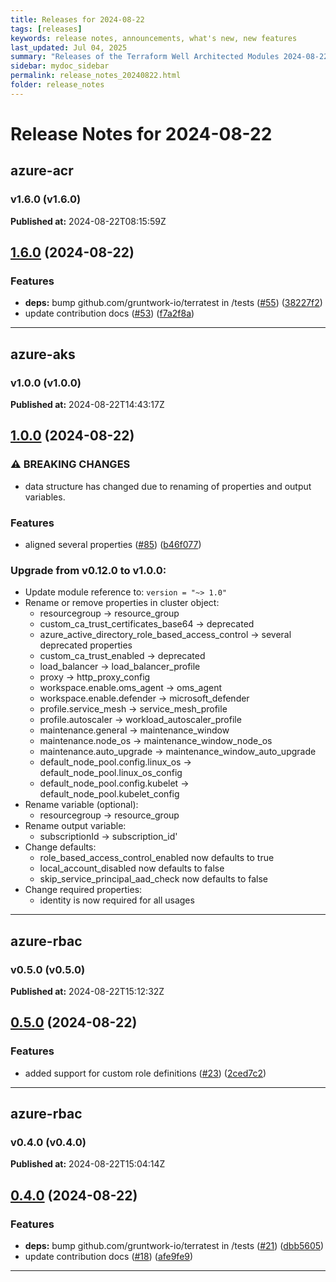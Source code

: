 ```yaml
---
title: Releases for 2024-08-22
tags: [releases]
keywords: release notes, announcements, what's new, new features
last_updated: Jul 04, 2025
summary: "Releases of the Terraform Well Architected Modules 2024-08-22"
sidebar: mydoc_sidebar
permalink: release_notes_20240822.html
folder: release_notes
---
```


# Release Notes for 2024-08-22

## azure-acr
### v1.6.0 (v1.6.0)
**Published at:** 2024-08-22T08:15:59Z

## [1.6.0](https://github.com/CloudNationHQ/terraform-azure-acr/compare/v1.5.0...v1.6.0) (2024-08-22)


### Features

* **deps:** bump github.com/gruntwork-io/terratest in /tests ([#55](https://github.com/CloudNationHQ/terraform-azure-acr/issues/55)) ([38227f2](https://github.com/CloudNationHQ/terraform-azure-acr/commit/38227f27ff124ca39724fc3424bd16e0eaa699c2))
* update contribution docs ([#53](https://github.com/CloudNationHQ/terraform-azure-acr/issues/53)) ([f7a2f8a](https://github.com/CloudNationHQ/terraform-azure-acr/commit/f7a2f8a4e07ba9c9803a66315cb8565979053c46))

---

## azure-aks
### v1.0.0 (v1.0.0)
**Published at:** 2024-08-22T14:43:17Z

## [1.0.0](https://github.com/CloudNationHQ/terraform-azure-aks/compare/v0.12.0...v1.0.0) (2024-08-22)


### ⚠ BREAKING CHANGES

* data structure has changed due to renaming of properties and output variables.

### Features

* aligned several properties ([#85](https://github.com/CloudNationHQ/terraform-azure-aks/issues/85)) ([b46f077](https://github.com/CloudNationHQ/terraform-azure-aks/commit/b46f077a03cad4bc4d18c9daeb3af40a92ea4bdc))

### Upgrade from v0.12.0 to v1.0.0:

- Update module reference to: `version = "~> 1.0"`
- Rename or remove properties in cluster object:
  - resourcegroup -> resource_group
  - custom_ca_trust_certificates_base64 -> deprecated
  - azure_active_directory_role_based_access_control -> several deprecated properties
  - custom_ca_trust_enabled -> deprecated
  - load_balancer -> load_balancer_profile
  - proxy -> http_proxy_config
  - workspace.enable.oms_agent -> oms_agent
  - workspace.enable.defender -> microsoft_defender
  - profile.service_mesh -> service_mesh_profile
  - profile.autoscaler -> workload_autoscaler_profile
  - maintenance.general -> maintenance_window
  - maintenance.node_os -> maintenance_window_node_os
  - maintenance.auto_upgrade -> maintenance_window_auto_upgrade
  - default_node_pool.config.linux_os -> default_node_pool.linux_os_config
  - default_node_pool.config.kubelet ->  default_node_pool.kubelet_config
- Rename variable (optional):
  - resourcegroup -> resource_group
- Rename output variable:
  - subscriptionId -> subscription_id'
- Change defaults:
  - role_based_access_control_enabled now defaults to true
  - local_account_disabled now defaults to false
  - skip_service_principal_aad_check now defaults to false
- Change required properties:
  - identity is now required for all usages

---

## azure-rbac
### v0.5.0 (v0.5.0)
**Published at:** 2024-08-22T15:12:32Z

## [0.5.0](https://github.com/CloudNationHQ/terraform-azure-rbac/compare/v0.4.0...v0.5.0) (2024-08-22)


### Features

* added support for custom role definitions ([#23](https://github.com/CloudNationHQ/terraform-azure-rbac/issues/23)) ([2ced7c2](https://github.com/CloudNationHQ/terraform-azure-rbac/commit/2ced7c2d0f9fce483d93432ea65bad6ebeb5ba6e))

---

## azure-rbac
### v0.4.0 (v0.4.0)
**Published at:** 2024-08-22T15:04:14Z

## [0.4.0](https://github.com/CloudNationHQ/terraform-azure-rbac/compare/v0.3.0...v0.4.0) (2024-08-22)


### Features

* **deps:** bump github.com/gruntwork-io/terratest in /tests ([#21](https://github.com/CloudNationHQ/terraform-azure-rbac/issues/21)) ([dbb5605](https://github.com/CloudNationHQ/terraform-azure-rbac/commit/dbb5605bfb3caadb07d78afd10380e91aee637e6))
* update contribution docs ([#18](https://github.com/CloudNationHQ/terraform-azure-rbac/issues/18)) ([afe9fe9](https://github.com/CloudNationHQ/terraform-azure-rbac/commit/afe9fe9fbefbfd98119528d9fb6df2afab273cb4))

---

